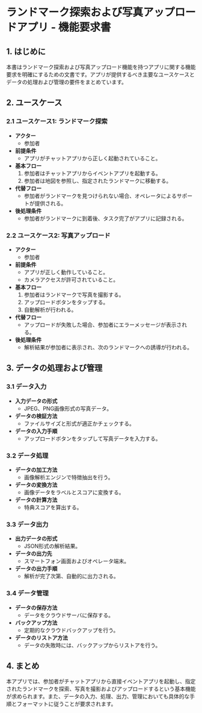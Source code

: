 # ランドマーク探索および写真アップロードアプリ - 機能要求書

## 1. はじめに
本書はランドマーク探索および写真アップロード機能を持つアプリに関する機能要求を明確にするための文書です。アプリが提供するべき主要なユースケースとデータの処理および管理の要件をまとめています。

## 2. ユースケース
### 2.1 ユースケース1: ランドマーク探索
- **アクター**
  - 参加者
- **前提条件**
  - アプリがチャットアプリから正しく起動されていること。
- **基本フロー**
  1. 参加者はチャットアプリからイベントアプリを起動する。
  2. 参加者は地図を参照し、指定されたランドマークに移動する。
- **代替フロー**
  - 参加者がランドマークを見つけられない場合、オペレータによるサポートが提供される。
- **後処理条件**
  - 参加者がランドマークに到着後、タスク完了がアプリに記録される。

### 2.2 ユースケース2: 写真アップロード
- **アクター**
  - 参加者
- **前提条件**
  - アプリが正しく動作していること。
  - カメラアクセスが許可されていること。
- **基本フロー**
  1. 参加者はランドマークで写真を撮影する。
  2. アップロードボタンをタップする。
  3. 自動解析が行われる。
- **代替フロー**
  - アップロードが失敗した場合、参加者にエラーメッセージが表示される。
- **後処理条件**
  - 解析結果が参加者に表示され、次のランドマークへの誘導が行われる。

## 3. データの処理および管理
### 3.1 データ入力
- **入力データの形式**
  - JPEG、PNG画像形式の写真データ。
- **データの検証方法**
  - ファイルサイズと形式が適正かチェックする。
- **データの入力手順**
  - アップロードボタンをタップして写真データを入力する。

### 3.2 データ処理
- **データの加工方法**
  - 画像解析エンジンで特徴抽出を行う。
- **データの変換方法**
  - 画像データをラベルとスコアに変換する。
- **データの計算方法**
  - 特典スコアを算出する。

### 3.3 データ出力
- **出力データの形式**
  - JSON形式の解析結果。
- **データの出力先**
  - スマートフォン画面およびオペレータ端末。
- **データの出力手順**
  - 解析が完了次第、自動的に出力される。

### 3.4 データ管理
- **データの保存方法**
  - データをクラウドサーバに保存する。
- **バックアップ方法**
  - 定期的なクラウドバックアップを行う。
- **データのリストア方法**
  - データの失敗時には、バックアップからリストアを行う。

## 4. まとめ
本アプリでは、参加者がチャットアプリから直接イベントアプリを起動し、指定されたランドマークを探索、写真を撮影およびアップロードするという基本機能が求められます。また、データの入力、処理、出力、管理においても具体的な手順とフォーマットに従うことが要求されます。